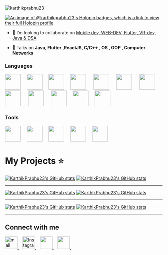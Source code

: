 
<!-- <h1 align="center">Hey there, How are you doing ? I'm Karthik Prabhu 🤝</h1> -->
<!-- <h3 align="center">A software tech explorer from India</h3> -->
<!-- <h7 align="center">CSE-2024 from Canara engineering college </h3> -->
<!-- <img align="right" alt="coding" width="450" src="https://i.pinimg.com/originals/18/a4/94/18a4949fc9c8067172d3b96e302e7097.gif"> -->
<p align="left"> <img src="https://komarev.com/ghpvc/?username=karthikprabhu23&label=Profile%20views&color=0e75b6&style=flat" alt="karthikprabhu23" /> </p>

[![An image of @karthikprabhu23's Holopin badges, which is a link to view their full Holopin profile](https://holopin.me/karthikprabhu23)](https://holopin.io/@karthikprabhu23)

<!-- - 🌱 I’m currently learning **Python** -->

- 👯 I’m looking to collaborate on [Mobile dev, WEB-DEV, Flutter, VR-dev, Java & DSA](https://www.linkedin.com/in/karthik-prabhu23/)

<!-- - 👨‍💻 I love programming in Java 😍 -->

- 💬 Talks on **Java, Flutter ,ReactJS, C/C++ , OS , OOP , Computer Networks**

<!-- - 📫 Reach out to me on **karthikprabhu23223@gmail.com** -->

<!-- - 🤷‍♂️ What do you think?  **I think being nerdy is cool 😇** -->

<!-- <h3 align="left">Connect with me:</h3>
<p align="left">
<a href="https://www.linkedin.com/in/karthik-prabhu23/" target="blank"><img align="center" src="https://www.vectorlogo.zone/logos/linkedin/linkedin-tile.svg" alt="karthik prabhu" height="40" width="40" /></a>
<a href="https://instagram.com/karthik_prabhu_2003" target="blank"><img align="center" src="https://www.vectorlogo.zone/logos/instagram/instagram-icon.svg" alt="karthik_prabhu_2003" height="40" width="40" /></a>
  <a href="https://www.cloudskillsboost.google/public_profiles/0904ff6e-9ec0-47cc-a4ee-ab073edd34a0" target="blank"><img align="center" src="https://www.vectorlogo.zone/logos/google_cloud/google_cloud-icon.svg" alt="GCP_KarthikPrabhu" height="40" width="40" /></a>
</p>
-->
<h3 align="left">Languages </h3>
<!-- <p align="left"> <a href="https://www.cprogramming.com/" target="_blank" rel="noreferrer"> <img src="https://cdn.worldvectorlogo.com/logos/c-1.svg" alt="c" width="40" height="40"/> </a>  <a href="https://www.w3schools.com/cpp/" target="_blank" rel="noreferrer"> <img src="https://cdn.worldvectorlogo.com/logos/c.svg" alt="cplusplus" width="40" height="40"/> </a> <a href="https://www.java.com" target="_blank" rel="noreferrer"> <img src="https://www.vectorlogo.zone/logos/java/java-icon.svg" alt="java" width="40" height="40"/> </a> <a href="https://www.w3schools.com/css/" target="_blank" rel="noreferrer"> <img src="https://www.vectorlogo.zone/logos/w3_css/w3_css-icon.svg" alt="css3" width="40" height="40"/> </a>   <a href="https://www.w3.org/html/" target="_blank" rel="noreferrer"> <img src="https://www.vectorlogo.zone/logos/w3_html5/w3_html5-icon.svg" alt="html5" width="40" height="40"/> </a>  <a href="https://developer.mozilla.org/en-US/docs/Web/JavaScript" target="_blank" rel="noreferrer"> <img src="https://upload.vectorlogo.zone/logos/javascript/images/239ec8a4-163e-4792-83b6-3f6d96911757.svg" alt="javascript" width="40" height="40"/> </a> <a href="https://www.linux.org/" target="_blank" rel="noreferrer"> <img src="https://www.vectorlogo.zone/logos/linux/linux-icon.svg" alt="linux" width="40" height="40"/> </a> <a href="https://www.mysql.com/" target="_blank" rel="noreferrer"> <img src="https://www.vectorlogo.zone/logos/mysql/mysql-ar21.svg" alt="mysql" width="55" height="55"/> </a> <a href="https://www.php.net" target="_blank" rel="noreferrer"> <img src="https://www.vectorlogo.zone/logos/php/php-icon.svg" alt="php" width="40" height="40"/> </a> <a href="https://www.python.org" target="_blank" rel="noreferrer"> <img src="https://www.vectorlogo.zone/logos/python/python-icon.svg" alt="python" width="40" height="40"/> </a> <a href="https://reactjs.org/" target="_blank" rel="noreferrer"> <img src="https://www.vectorlogo.zone/logos/reactjs/reactjs-icon.svg" alt="react" width="40" height="40"/> </a> <a href="https://sass-lang.com" target="_blank" rel="noreferrer"> <img src="https://www.vectorlogo.zone/logos/sass-lang/sass-lang-icon.svg" alt="sass" width="40" height="40"/> </a> <a href="https://cloud.google.com" target="_blank" rel="noreferrer"> <img src="https://www.vectorlogo.zone/logos/google_cloud/google_cloud-icon.svg" alt="gcp" width="40" height="40"/> </a> <a href="https://git-scm.com/" target="_blank" rel="noreferrer"> <img src="https://www.vectorlogo.zone/logos/git-scm/git-scm-icon.svg" alt="git" width="40" height="40"/> </a> </p> -->

<p align="center">
  
  <img src="https://www.vectorlogo.zone/logos/java/java-icon.svg" height="50px">&nbsp;&nbsp;&nbsp;&nbsp;
  <img src="https://www.vectorlogo.zone/logos/flutterio/flutterio-icon.svg" height="50px">&nbsp;&nbsp;&nbsp;&nbsp;
  <img src="https://www.vectorlogo.zone/logos/reactjs/reactjs-ar21.svg" height="50px">&nbsp;&nbsp;&nbsp;&nbsp;
   <img src="https://www.svgrepo.com/show/349402/html5.svg" height="50px">&nbsp;&nbsp;&nbsp;&nbsp;&nbsp;
   <img src="https://www.svgrepo.com/show/349330/css3.svg"  height="50px">&nbsp;&nbsp;&nbsp;&nbsp;&nbsp;
   <img src="https://www.svgrepo.com/show/349419/javascript.svg" height="50px">&nbsp;&nbsp;&nbsp;&nbsp;&nbsp;
   <img src="https://www.vectorlogo.zone/logos/mysql/mysql-ar21.svg" height="50px">&nbsp;&nbsp;&nbsp;&nbsp;
   <img src="https://cdn.worldvectorlogo.com/logos/c-1.svg" height="50px">&nbsp;&nbsp;&nbsp;&nbsp;&nbsp;
   <img src="https://www.svgrepo.com/show/303480/c-logo.svg" height="50px">&nbsp;&nbsp;&nbsp;&nbsp;&nbsp;
   <img src="https://www.svgrepo.com/show/374016/python.svg" height="50px">&nbsp;&nbsp;&nbsp;&nbsp;
   <img src="https://www.vectorlogo.zone/logos/sass-lang/sass-lang-icon.svg" height="50px">&nbsp;&nbsp;&nbsp;&nbsp;
   <img src="https://www.vectorlogo.zone/logos/php/php-icon.svg" height="50px">&nbsp;&nbsp;&nbsp;&nbsp;
</p>

<h3 align="left">Tools </h3>

<p align="center">
  
  <img src="https://www.vectorlogo.zone/logos/firebase/firebase-ar21.svg" height="50px">&nbsp;&nbsp;&nbsp;&nbsp;
   <img src="https://www.vectorlogo.zone/logos/google_cloud/google_cloud-icon.svg" height="50px">&nbsp;&nbsp;&nbsp;&nbsp;
   <img src="https://www.vectorlogo.zone/logos/git-scm/git-scm-icon.svg" height="50px">&nbsp;&nbsp;&nbsp;&nbsp;
  <img src="https://www.vectorlogo.zone/logos/getpostman/getpostman-icon.svg" height="50px">&nbsp;&nbsp;&nbsp;&nbsp;
  <img src="https://www.vectorlogo.zone/logos/unity3d/unity3d-ar21.svg" height="50px">&nbsp;&nbsp;&nbsp;&nbsp;
</p>

<!-- <p><img align="left" src="https://github-readme-stats.vercel.app/api/top-langs?username=karthikprabhu23&show_icons=true&locale=en&layout=compact" alt="karthikprabhu23" /></p> -->

<!-- <p>&nbsp;<img align="center" src="https://github-readme-stats.vercel.app/api?username=karthikprabhu23&show_icons=true&locale=en" alt="karthikprabhu23" /></p> -->

# My Projects ⭐

   [![KarthikPrabhu23's GitHub stats](https://github-readme-stats.vercel.app/api/pin/?username=KarthikPrabhu23&repo=MapDesk&show_owner=true&theme=dark)](https://github.com/KarthikPrabhu23/TrackNow)
   [![KarthikPrabhu23's GitHub stats](https://github-readme-stats.vercel.app/api/pin/?username=KarthikPrabhu23&repo=HeyConvo-A-Chat-app-Java-Firebase&show_owner=true&theme=dark)](https://github.com/KarthikPrabhu23/HeyConvo-A-Chat-app-Java-Firebase)
   ______________________________________
   [![KarthikPrabhu23's GitHub stats](https://github-readme-stats.vercel.app/api/pin/?username=KarthikPrabhu23&repo=ShoeZam&show_owner=true&theme=dark)](https://github.com/KarthikPrabhu23/ShoeZam)
[![KarthikPrabhu23's GitHub stats](https://github-readme-stats.vercel.app/api/pin/?username=KarthikPrabhu23&repo=PicsDrop&show_owner=true&theme=dark)](https://github.com/KarthikPrabhu23/PicsDrop)
<!-- [![KarthikPrabhu23's GitHub stats](https://github-readme-stats.vercel.app/api/pin/?username=KarthikPrabhu23&repo=OTP_Flutter&show_owner=true&theme=dark)](https://github.com/KarthikPrabhu23/OTP_Flutter) -->

   ______________________________________
   
[![KarthikPrabhu23's GitHub stats](https://github-readme-stats.vercel.app/api/pin/?username=KarthikPrabhu23&repo=BeThatChange-php&show_owner=true&theme=dark)](https://github.com/KarthikPrabhu23/BeThatChange-php)
[![KarthikPrabhu23's GitHub stats](https://github-readme-stats.vercel.app/api/pin/?username=KarthikPrabhu23&repo=DBMS_Exam-Now_&show_owner=true&theme=dark)](https://github.com/KarthikPrabhu23/DBMS_Exam-Now_)


<!-- <blockquote class="badgr-badge" style="font-family: Helvetica, Roboto, &quot;Segoe UI&quot;, Calibri, sans-serif;"><a href="https://api.badgr.io/public/assertions/8XuFD4elTkeRnuoF2Ettrg?identity__email=karthikprabhu23223%40gmail.com"><img width="120px" height="120px" src="https://api.badgr.io/public/assertions/8XuFD4elTkeRnuoF2Ettrg/image"></a><p class="badgr-badge-name" style="hyphens: auto; overflow-wrap: break-word; word-wrap: break-word; margin: 0; font-size: 16px; font-weight: 600; font-style: normal; font-stretch: normal; line-height: 1.25; letter-spacing: normal; text-align: left; color: #05012c;">Postman API Fundamentals Student Expert</p><p class="badgr-badge-date" style="margin: 0; font-size: 12px; font-style: normal; font-stretch: normal; line-height: 1.67; letter-spacing: normal; text-align: left; color: #555555;"><strong style="font-size: 12px; font-weight: bold; font-style: normal; font-stretch: normal; line-height: 1.67; letter-spacing: normal; text-align: left; color: #000;">Awarded: </strong>Jul 26, 2023</p><p style="margin: 16px 0; padding: 0;"><a class="badgr-badge-verify" target="_blank" href="https://badgecheck.io?url=https%3A%2F%2Fapi.badgr.io%2Fpublic%2Fassertions%2F8XuFD4elTkeRnuoF2Ettrg%3Fidentity__email%3Dkarthikprabhu23223%2540gmail.com&amp;identity__email=karthikprabhu23223%40gmail.com" style="box-sizing: content-box; display: flex; align-items: center; justify-content: center; margin: 0; font-size:14px; font-weight: bold; width: 48px; height: 16px; border-radius: 4px; border: solid 1px black; text-decoration: none; padding: 6px 16px; margin: 16px 0; color: black;">VERIFY</a></p> -->

______________________________________

## Connect with me
<p align="left">
   <a href="mailto:karthikprabhu23223@gmail.com" target="_blank">
   <img src="https://www.svgrepo.com/show/223047/gmail.svg" height="40px" alt="mail"/>
   </a>&nbsp;&nbsp;
   <a href="https://instagram.com/karthik_prabhu_2003" target="_blank">
   <img src="https://www.vectorlogo.zone/logos/instagram/instagram-icon.svg" height="40px" alt="Instagram"/>
   </a>&nbsp;&nbsp;
   <a href="https://www.linkedin.com/in/karthik-prabhu23/" target="_blank">
   <img src="https://www.vectorlogo.zone/logos/linkedin/linkedin-tile.svg" height="40px"/>
   </a>&nbsp;&nbsp;
   <a href="https://www.cloudskillsboost.google/public_profiles/0904ff6e-9ec0-47cc-a4ee-ab073edd34a0" target="_blank">
   <img src="https://www.vectorlogo.zone/logos/google_cloud/google_cloud-icon.svg" height="40px"/>
   </a>&nbsp;&nbsp;
</p>
